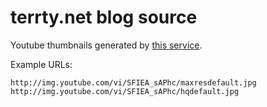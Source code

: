 # terrty.net blog source

Youtube thumbnails generated by [this service](https://addplaybuttontoimage.way4info.net).

Example URLs:

    http://img.youtube.com/vi/SFIEA_sAPhc/maxresdefault.jpg
    http://img.youtube.com/vi/SFIEA_sAPhc/hqdefault.jpg
